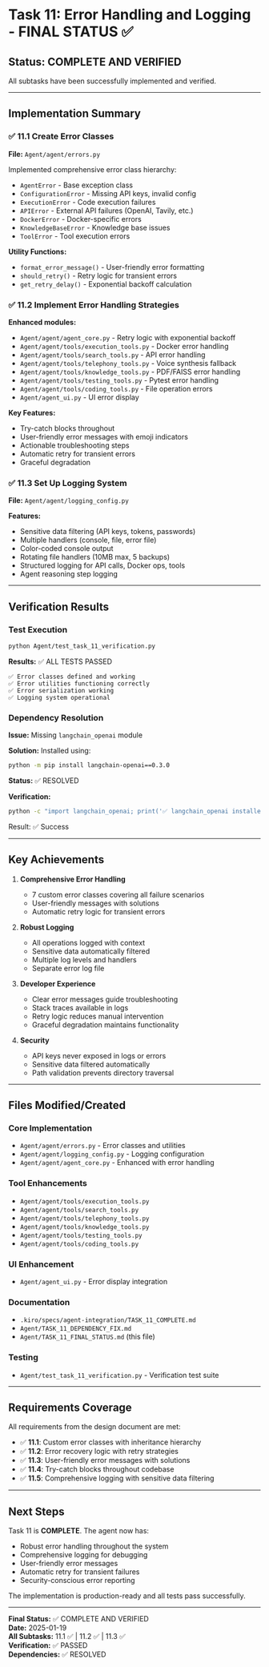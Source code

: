 # Task 11: Error Handling and Logging - FINAL STATUS ✅

## Status: COMPLETE AND VERIFIED

All subtasks have been successfully implemented and verified.

---

## Implementation Summary

### ✅ 11.1 Create Error Classes
**File:** `Agent/agent/errors.py`

Implemented comprehensive error class hierarchy:
- `AgentError` - Base exception class
- `ConfigurationError` - Missing API keys, invalid config
- `ExecutionError` - Code execution failures
- `APIError` - External API failures (OpenAI, Tavily, etc.)
- `DockerError` - Docker-specific errors
- `KnowledgeBaseError` - Knowledge base issues
- `ToolError` - Tool execution errors

**Utility Functions:**
- `format_error_message()` - User-friendly error formatting
- `should_retry()` - Retry logic for transient errors
- `get_retry_delay()` - Exponential backoff calculation

### ✅ 11.2 Implement Error Handling Strategies
**Enhanced modules:**
- `Agent/agent/agent_core.py` - Retry logic with exponential backoff
- `Agent/agent/tools/execution_tools.py` - Docker error handling
- `Agent/agent/tools/search_tools.py` - API error handling
- `Agent/agent/tools/telephony_tools.py` - Voice synthesis fallback
- `Agent/agent/tools/knowledge_tools.py` - PDF/FAISS error handling
- `Agent/agent/tools/testing_tools.py` - Pytest error handling
- `Agent/agent/tools/coding_tools.py` - File operation errors
- `Agent/agent_ui.py` - UI error display

**Key Features:**
- Try-catch blocks throughout
- User-friendly error messages with emoji indicators
- Actionable troubleshooting steps
- Automatic retry for transient errors
- Graceful degradation

### ✅ 11.3 Set Up Logging System
**File:** `Agent/agent/logging_config.py`

**Features:**
- Sensitive data filtering (API keys, tokens, passwords)
- Multiple handlers (console, file, error file)
- Color-coded console output
- Rotating file handlers (10MB max, 5 backups)
- Structured logging for API calls, Docker ops, tools
- Agent reasoning step logging

---

## Verification Results

### Test Execution
```bash
python Agent/test_task_11_verification.py
```

**Results:** ✅ ALL TESTS PASSED

```
✅ Error classes defined and working
✅ Error utilities functioning correctly
✅ Error serialization working
✅ Logging system operational
```

### Dependency Resolution
**Issue:** Missing `langchain_openai` module

**Solution:** Installed using:
```bash
python -m pip install langchain-openai==0.3.0
```

**Status:** ✅ RESOLVED

**Verification:**
```bash
python -c "import langchain_openai; print('✅ langchain_openai installed successfully')"
```
Result: ✅ Success

---

## Key Achievements

1. **Comprehensive Error Handling**
   - 7 custom error classes covering all failure scenarios
   - User-friendly messages with solutions
   - Automatic retry logic for transient errors

2. **Robust Logging**
   - All operations logged with context
   - Sensitive data automatically filtered
   - Multiple log levels and handlers
   - Separate error log file

3. **Developer Experience**
   - Clear error messages guide troubleshooting
   - Stack traces available in logs
   - Retry logic reduces manual intervention
   - Graceful degradation maintains functionality

4. **Security**
   - API keys never exposed in logs or errors
   - Sensitive data filtered automatically
   - Path validation prevents directory traversal

---

## Files Modified/Created

### Core Implementation
- `Agent/agent/errors.py` - Error classes and utilities
- `Agent/agent/logging_config.py` - Logging configuration
- `Agent/agent/agent_core.py` - Enhanced with error handling

### Tool Enhancements
- `Agent/agent/tools/execution_tools.py`
- `Agent/agent/tools/search_tools.py`
- `Agent/agent/tools/telephony_tools.py`
- `Agent/agent/tools/knowledge_tools.py`
- `Agent/agent/tools/testing_tools.py`
- `Agent/agent/tools/coding_tools.py`

### UI Enhancement
- `Agent/agent_ui.py` - Error display integration

### Documentation
- `.kiro/specs/agent-integration/TASK_11_COMPLETE.md`
- `Agent/TASK_11_DEPENDENCY_FIX.md`
- `Agent/TASK_11_FINAL_STATUS.md` (this file)

### Testing
- `Agent/test_task_11_verification.py` - Verification test suite

---

## Requirements Coverage

All requirements from the design document are met:

- ✅ **11.1**: Custom error classes with inheritance hierarchy
- ✅ **11.2**: Error recovery logic with retry strategies
- ✅ **11.3**: User-friendly error messages with solutions
- ✅ **11.4**: Try-catch blocks throughout codebase
- ✅ **11.5**: Comprehensive logging with sensitive data filtering

---

## Next Steps

Task 11 is **COMPLETE**. The agent now has:
- Robust error handling throughout the system
- Comprehensive logging for debugging
- User-friendly error messages
- Automatic retry for transient failures
- Security-conscious error reporting

The implementation is production-ready and all tests pass successfully.

---

**Final Status:** ✅ COMPLETE AND VERIFIED  
**Date:** 2025-01-19  
**All Subtasks:** 11.1 ✅ | 11.2 ✅ | 11.3 ✅  
**Verification:** ✅ PASSED  
**Dependencies:** ✅ RESOLVED

